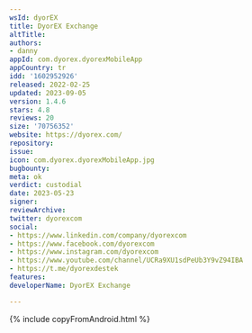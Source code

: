 ```yaml
---
wsId: dyorEX
title: DyorEX Exchange
altTitle: 
authors:
- danny
appId: com.dyorex.dyorexMobileApp
appCountry: tr
idd: '1602952926'
released: 2022-02-25
updated: 2023-09-05
version: 1.4.6
stars: 4.8
reviews: 20
size: '70756352'
website: https://dyorex.com/
repository: 
issue: 
icon: com.dyorex.dyorexMobileApp.jpg
bugbounty: 
meta: ok
verdict: custodial
date: 2023-05-23
signer: 
reviewArchive: 
twitter: dyorexcom
social:
- https://www.linkedin.com/company/dyorexcom
- https://www.facebook.com/dyorexcom
- https://www.instagram.com/dyorexcom
- https://www.youtube.com/channel/UCRa9XU1sdPeUb3Y9vZ94IBA
- https://t.me/dyorexdestek
features: 
developerName: DyorEX Exchange

---
```


{% include copyFromAndroid.html %}
